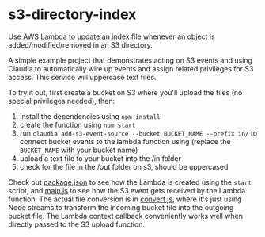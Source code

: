 # s3-directory-index

Use AWS Lambda to update an index file whenever an object is added/modified/removed in an S3 directory.

A simple example project that demonstrates acting on S3 events and using Claudia to automatically wire up events and assign related privileges for S3 access. This service will uppercase text files.

To try it out, first create a bucket on S3 where you'll upload the files (no special privileges needed), then:

1. install the dependencies using `npm install`
2. create the function using `npm start`
3. run `claudia add-s3-event-source --bucket BUCKET_NAME --prefix in/` to connect bucket events to the lambda function using (replace the `BUCKET_NAME` with your bucket name) 
4. upload a text file to your bucket into the /in folder
5. check for the file in the /out folder on s3, should be uppercased

Check out [package.json](package.json) to see how the Lambda is created using the `start` script, and [main.js](main.js) to see how the S3 event gets received by the Lambda function. The actual file conversion is in [convert.js](convert.js), where it's just using Node streams to transform the incoming bucket file into the outgoing bucket file. The Lambda context callback conveniently works well when directly passed to the S3 upload function. 
